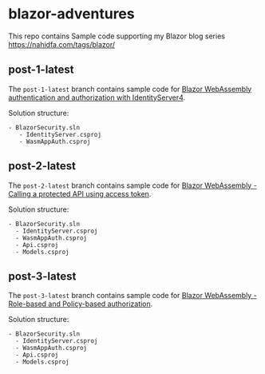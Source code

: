 # blazor-adventures

This repo contains Sample code supporting my Blazor blog series https://nahidfa.com/tags/blazor/

## post-1-latest 

The `post-1-latest` branch contains sample code for [Blazor WebAssembly authentication and authorization with IdentityServer4](https://nahidfa.com/posts/blazor-webassembly-authentication-and-authorization-with-identityserver4/).

Solution structure: 

```
- BlazorSecurity.sln 
   - IdentityServer.csproj 
   - WasmAppAuth.csproj 
```

## post-2-latest 

The `post-2-latest` branch contains sample code for [Blazor WebAssembly - Calling a protected API using access token](https://nahidfa.com/posts/blazor-webassembly-calling-a-protected-api-using-access-token/).

Solution structure: 

```
- BlazorSecurity.sln 
  - IdentityServer.csproj 
  - WasmAppAuth.csproj
  - Api.csproj
  - Models.csproj
```

## post-3-latest 

The `post-3-latest` branch contains sample code for [Blazor WebAssembly - Role-based and Policy-based authorization](https://nahidfa.com/posts/blazor-webassembly-role-based-and-policy-based-authorization/).

Solution structure: 

```
- BlazorSecurity.sln 
  - IdentityServer.csproj 
  - WasmAppAuth.csproj
  - Api.csproj
  - Models.csproj
```


